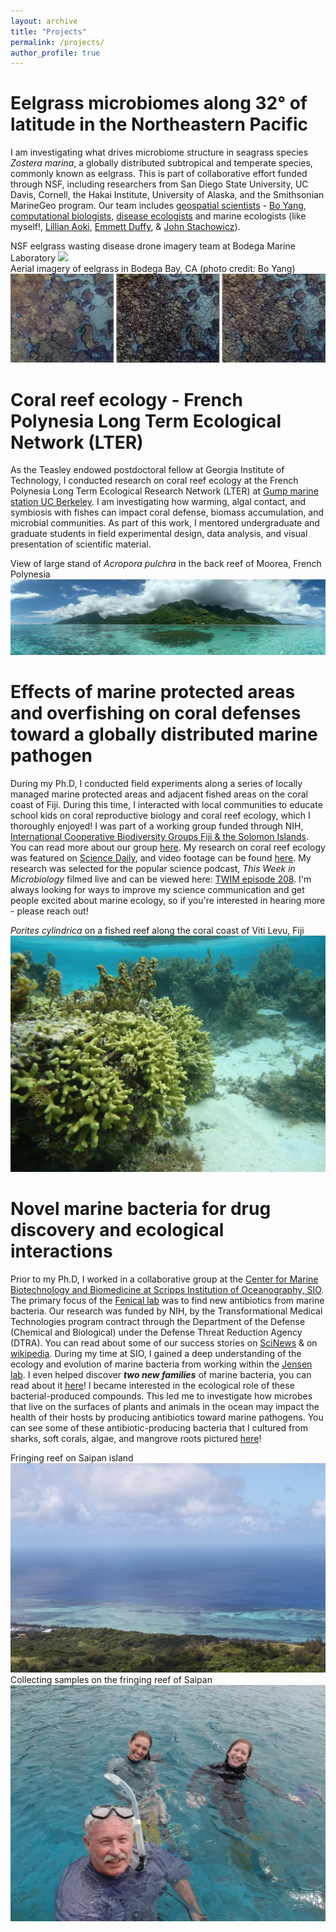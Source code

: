 ```yaml
---
layout: archive
title: "Projects"
permalink: /projects/
author_profile: true
---
```

Eelgrass microbiomes along 32° of latitude in the Northeastern Pacific
=====
I am investigating what drives microbiome structure in seagrass species _Zostera marina_, a globally distributed subtropical and temperate species, commonly known as eelgrass. This is part of collaborative effort funded through NSF, including researchers from San Diego State University, UC Davis, Cornell, the Hakai Institute, University of Alaska, and the Smithsonian MarineGeo program. Our team includes [geospatial scientists](http://www.citizensciencegis.org/hawthorne-earns-top-research-honor-at-ucf/) - [Bo Yang](https://gis-yang.github.io/), [computational biologists](https://www.cs.cornell.edu/gomes/), [disease ecologists](http://www.eeb.cornell.edu/harvell/) and marine ecologists (like myself!, [Lillian Aoki](https://lillianaoki.weebly.com/), [Emmett Duffy](https://marinegeo.si.edu/emmett-duffy), & [John Stachowicz](https://stachlab.wordpress.com/)).  

NSF eelgrass wasting disease drone imagery team at Bodega Marine Laboratory
<img src="/images/BML_collab_2019.jpg"> <br>
Aerial imagery of eelgrass in Bodega Bay, CA (photo credit: Bo Yang)
<img src="/images/eelgrass_patches.jpg"> <br>

Coral reef ecology - French Polynesia Long Term Ecological Network (LTER) 
======
As the Teasley endowed postdoctoral fellow at Georgia Institute of Technology, I conducted research on coral reef ecology at the French Polynesia Long Term Ecological Research Network (LTER) at [Gump marine station UC Berkeley](https://www.moorea.berkeley.edu/). I am investigating how warming, algal contact, and symbiosis with fishes can impact coral defense, biomass accumulation, and microbial communities. As part of this work, I mentored undergraduate and graduate students in field experimental design, data analysis, and visual presentation of scientific material.

View of large stand of _Acropora pulchra_ in the back reef of Moorea, French Polynesia
<img src="/images/FP_backreef_Apulchra.jpg"> <br>


Effects of marine protected areas and overfishing on coral defenses toward a globally distributed marine pathogen
=======
During my Ph.D, I conducted field experiments along a series of locally managed marine protected areas and adjacent fished areas on the coral coast of Fiji. During this time, I interacted with local communities to educate school kids on coral reproductive biology and coral reef ecology, which I thoroughly enjoyed! I was part of a working group funded through NIH, [International Cooperative Biodiversity Groups Fiji & the Solomon Islands](https://www.fic.nih.gov/Grants/Search/Pages/ICBG-U01TW007401.aspx). You can read more about our group [here](http://www.ace.biosci.gatech.edu/icbg/). My research on coral reef ecology was featured on [Science Daily](https://www.sciencedaily.com/releases/2019/10/191002144239.htm), and video footage can be found [here](https://www.youtube.com/watch?v=Ad9-zN3owyk&feature=youtu.be). My research was selected for the popular science podcast, _This Week in Microbiology_ filmed live and can be viewed here: [TWIM episode 208](https://www.microbe.tv/twim/twim-208/). I'm always looking for ways to improve my science communication and get people excited about marine ecology, so if you're interested in hearing more - please reach out!

_Porites cylindrica_ on a fished reef along the coral coast of Viti Levu, Fiji
<img src="/images/P_cylindrica_reef.JPG"> <br>


Novel marine bacteria for drug discovery and ecological interactions
=====
Prior to my Ph.D, I worked in a collaborative group at the [Center for Marine Biotechnology and Biomedicine at Scripps Institution of Oceanography, SIO](https://scripps.ucsd.edu/cmbb). The primary focus of the [Fenical lab](https://wfenical.scrippsprofiles.ucsd.edu/) was to find new antibiotics from marine bacteria. Our research was funded by NIH, by the Transformational Medical Technologies program contract through the Department of the Defense (Chemical and Biological) under the Defense Threat Reduction Agency (DTRA). You can read about some of our success stories on [SciNews](http://www.sci-news.com/medicine/science-anthracimycin-antibiotic-anthrax-mrsa-01241.html) & on [wikipedia](https://en.wikipedia.org/wiki/Anthracimycin). During my time at SIO, I gained a deep understanding of the ecology and evolution of marine bacteria from working within the [Jensen lab](https://pjensen.scrippsprofiles.ucsd.edu/). I even helped discover _**two new families**_ of marine bacteria, you can read about it [here](https://www.microbiologyresearch.org/content/journal/ijsem/10.1099/ijs.0.043752-0)! I became interested in the ecological role of these bacterial-produced compounds. This led me to investigate how microbes that live on the surfaces of plants and animals in the ocean may impact the health of their hosts by producing antibiotics toward marine pathogens. You can see some of these antibiotic-producing bacteria that I cultured from sharks, soft corals, algae, and mangrove roots pictured [here](https://www.sciencedirect.com/science/article/pii/S1074552115002884)!

Fringing reef on Saipan island
<img src="/images/Fringing_reef_Saipan.JPG"> <br>
Collecting samples on the fringing reef of Saipan
<img src="/images/WF_DB_LP_2011.JPG"> <br>